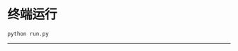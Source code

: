# 终端运行

```shell
python run.py
```
**********************************************************************************************************************************************************************************************************************************************************************************************************************************************************************************************************************************************************************************************************************************************************************************************************************************************************************************************************************************************************************************************************************
